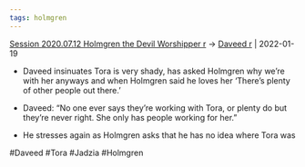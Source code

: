 ```yaml
---
tags: holmgren
---
```


[Session 2020.07.12 Holmgren the Devil Worshipper r](../sessions/notes_matteo_brianedit/Session%202020.07.12%20Holmgren%20the%20Devil%20Worshipper%20r.md) -> [Daveed r](TheWik-main/people/Daveed%20r.md) | 2022-01-19
-   Daveed insinuates Tora is very shady, has asked Holmgren why we’re with her anyways and when Holmgren said he loves her ‘There’s plenty of other people out there.’
    
-   Daveed: “No one ever says they’re working with Tora, or plenty do but they’re never right. She only has people working for her.”
    
-   He stresses again as Holmgren asks that he has no idea where Tora was

#Daveed #Tora #Jadzia #Holmgren 